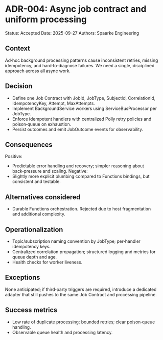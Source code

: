 # ADR-004: Async job contract and uniform processing
Status: Accepted
Date: 2025-09-27
Authors: Spaarke Engineering

## Context
Ad‑hoc background processing patterns cause inconsistent retries, missing idempotency, and hard‑to‑diagnose failures. We need a single, disciplined approach across all async work.

## Decision
- Define one Job Contract with JobId, JobType, SubjectId, CorrelationId, IdempotencyKey, Attempt, MaxAttempts.
- Implement BackgroundService workers using ServiceBusProcessor per JobType.
- Enforce idempotent handlers with centralized Polly retry policies and poison‑queue on exhaustion.
- Persist outcomes and emit JobOutcome events for observability.

## Consequences
Positive:
- Predictable error handling and recovery; simpler reasoning about back‑pressure and scaling.
Negative:
- Slightly more explicit plumbing compared to Functions bindings, but consistent and testable.

## Alternatives considered
- Durable Functions orchestration. Rejected due to host fragmentation and additional complexity.

## Operationalization
- Topic/subscription naming convention by JobType; per‑handler idempotency keys.
- Centralized correlation propagation; structured logging and metrics for queue depth and age.
- Health checks for worker liveness.

## Exceptions
None anticipated; if third‑party triggers are required, introduce a dedicated adapter that still pushes to the same Job Contract and processing pipeline.

## Success metrics
- Low rate of duplicate processing; bounded retries; clear poison‑queue handling.
- Observable queue health and processing latency.
